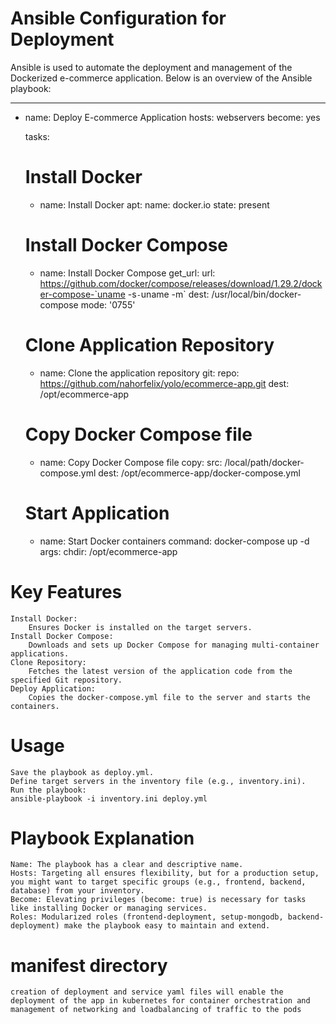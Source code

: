 #  Ansible Configuration for Deployment
Ansible is used to automate the deployment and management of the Dockerized e-commerce application. Below is an overview of the Ansible playbook:

  ---
- name: Deploy E-commerce Application
  hosts: webservers
  become: yes

  tasks:
    # Install Docker
    - name: Install Docker
      apt:
        name: docker.io
        state: present

    # Install Docker Compose
    - name: Install Docker Compose
      get_url:
        url: https://github.com/docker/compose/releases/download/1.29.2/docker-compose-`uname -s`-`uname -m`
        dest: /usr/local/bin/docker-compose
        mode: '0755'

    # Clone Application Repository
    - name: Clone the application repository
      git:
        repo: https://github.com/nahorfelix/yolo/ecommerce-app.git
        dest: /opt/ecommerce-app

    # Copy Docker Compose file
    - name: Copy Docker Compose file
      copy:
        src: /local/path/docker-compose.yml
        dest: /opt/ecommerce-app/docker-compose.yml

    # Start Application
    - name: Start Docker containers
      command: docker-compose up -d
      args:
        chdir: /opt/ecommerce-app

#  Key Features

    Install Docker:
        Ensures Docker is installed on the target servers.
    Install Docker Compose:
        Downloads and sets up Docker Compose for managing multi-container applications.
    Clone Repository:
        Fetches the latest version of the application code from the specified Git repository.
    Deploy Application:
        Copies the docker-compose.yml file to the server and starts the containers.

 #  Usage
    Save the playbook as deploy.yml.
    Define target servers in the inventory file (e.g., inventory.ini).
    Run the playbook: 
    ansible-playbook -i inventory.ini deploy.yml
# Playbook Explanation

    Name: The playbook has a clear and descriptive name.
    Hosts: Targeting all ensures flexibility, but for a production setup, you might want to target specific groups (e.g., frontend, backend, database) from your inventory.
    Become: Elevating privileges (become: true) is necessary for tasks like installing Docker or managing services.
    Roles: Modularized roles (frontend-deployment, setup-mongodb, backend-deployment) make the playbook easy to maintain and extend.

# manifest directory
    creation of deployment and service yaml files will enable the deployment of the app in kubernetes for container orchestration and management of networking and loadbalancing of traffic to the pods